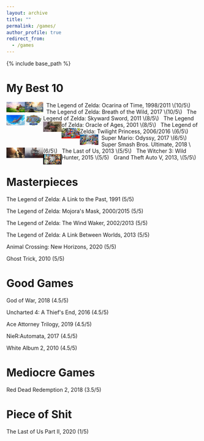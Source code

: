 ```yaml
---
layout: archive
title: ""
permalink: /games/
author_profile: true
redirect_from:
  - /games
---
```


{% include base_path %}


My Best 10
======

<img style="float: left;width:48px;height:27px;" src="/images/games/zelda_oot.jpg"> 
&nbsp;&nbsp;The Legend of Zelda: Ocarina of Time, 1998/2011 \(10/5\)

<img style="float: left;width:48px;height:27px;" src="/images/games/zelda_botw.jpg"> 
&nbsp;&nbsp;The Legend of Zelda: Breath of the Wild, 2017 \(10/5\)

<img style="float: left;width:48px;height:27px;" src="/images/games/zelda_ss.jpg"> 
&nbsp;&nbsp;The Legend of Zelda: Skyward Sword, 2011 \(8/5\)

<img style="float: left;width:48px;height:27px;" src="/images/games/zelda_ages.jpg"> 
&nbsp;&nbsp;The Legend of Zelda: Oracle of Ages, 2001 \(8/5\)

<img style="float: left;width:48px;height:27px;" src="/images/games/zelda_tp.jpg"> 
&nbsp;&nbsp;The Legend of Zelda: Twilight Princess, 2006/2016 \(6/5\)

<img style="float: left;width:48px;height:27px;" src="/images/games/mario_odyssey.jpg"> 
&nbsp;&nbsp;Super Mario: Odyssy, 2017 \(6/5\)

<img style="float: left;width:48px;height:27px;" src="/images/games/smash.jpg"> 
&nbsp;&nbsp;Super Smash Bros. Ultimate, 2018 \(6/5\)

<img style="float: left;width:48px;height:27px;" src="/images/games/tlou.jpg"> 
&nbsp;&nbsp;The Last of Us, 2013 \(5/5\)

<img style="float: left;width:48px;height:27px;" src="/images/games/wither3.jpg"> 
&nbsp;&nbsp;The Witcher 3: Wild Hunter, 2015 \(5/5)

<img style="float: left;width:48px;height:27px;" src="/images/games/gta5.jpg"> 
&nbsp;&nbsp;Grand Theft Auto V, 2013, \(5/5\)


Masterpieces
=====

The Legend of Zelda: A Link to the Past, 1991 \(5/5\)

The Legend of Zelda: Mojora's Mask, 2000/2015 \(5/5\)

The Legend of Zelda: The Wind Waker, 2002/2013 \(5/5\)

The Legend of Zelda: A Link Between Worlds, 2013 \(5/5\)

Animal Crossing: New Horizons, 2020 \(5/5\)

Ghost Trick, 2010 \(5/5\)

Good Games
=====

God of War, 2018 \(4.5/5\)

Uncharted 4: A Thief's End, 2016 \(4.5/5\)

Ace Attorney Trilogy, 2019 \(4.5/5\)

NieR:Automata, 2017 \(4.5/5\)

White Album 2, 2010 \(4.5/5\)


Mediocre Games
======

Red Dead Redemption 2, 2018 \(3.5/5\)

Piece of Shit
=====

The Last of Us Part II, 2020 \(1/5\)